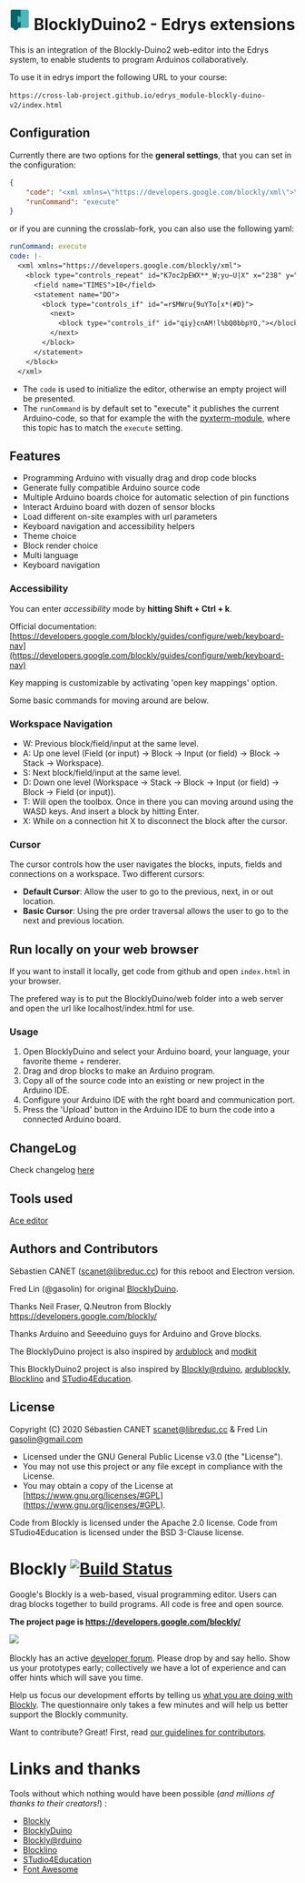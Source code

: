 # ![enter image description here](https://raw.githubusercontent.com/BlocklyDuino/BlocklyDuino2Electron/master/src/app.png) BlocklyDuino2 - Edrys extensions

This is an integration of the Blockly-Duino2 web-editor into the Edrys system, to enable students to program Arduinos collaboratively.

To use it in edrys import the following URL to your course:

`https://cross-lab-project.github.io/edrys_module-blockly-duino-v2/index.html`

## Configuration

Currently there are two options for the __general settings__, that you can set in the configuration:

``` json
{
    "code": "<xml xmlns=\"https://developers.google.com/blockly/xml\">\n  <block type=\"controls_repeat\" id=\"K7oc2pEWX**_W;yu~U|X\" x=\"238\" y=\"88\">\n    <field name=\"TIMES\">10</field>\n    <statement name=\"DO\">\n      <block type=\"controls_if\" id=\"=r$MWru{9uYTo[x*(#D}\">\n        <next>\n          <block type=\"controls_if\" id=\"qiy}cnAM!l%bQ0bbpYO,\"></block>\n        </next>\n      </block>\n    </statement>\n  </block>\n</xml>",
    "runCommand": "execute"
}
```

or if you are cunning the crosslab-fork, you can also use the following yaml:

``` yaml
runCommand: execute
code: |-
  <xml xmlns="https://developers.google.com/blockly/xml">
    <block type="controls_repeat" id="K7oc2pEWX**_W;yu~U|X" x="238" y="88">
      <field name="TIMES">10</field>
      <statement name="DO">
        <block type="controls_if" id="=r$MWru{9uYTo[x*(#D}">
          <next>
            <block type="controls_if" id="qiy}cnAM!l%bQ0bbpYO,"></block>
          </next>
        </block>
      </statement>
    </block>
  </xml>
```

* The `code` is used to initialize the editor, otherwise an empty project will be presented.
* The `runCommand` is by default set to "execute" it publishes the current Arduino-code, so that for example the with the [pyxterm-module](https://github.com/Cross-Lab-Project/edrys_module-pyxtermjs), where this topic has to match the `execute` setting.

## Features

* Programming Arduino with visually drag and drop code blocks
* Generate fully compatible Arduino source code
* Multiple Arduino boards choice for automatic selection of pin functions
* Interact Arduino board with dozen of sensor blocks
* Load different on-site examples with url parameters
* Keyboard navigation and accessibility helpers
* Theme choice
* Block render choice
* Multi language
* Keyboard navigation

### Accessibility

You can enter _accessibility_ mode by **hitting Shift + Ctrl + k**.

Official documentation: [https://developers.google.com/blockly/guides/configure/web/keyboard-nav](https://developers.google.com/blockly/guides/configure/web/keyboard-nav)

Key mapping is customizable by activating 'open key mappings' option.

Some basic commands for moving around are below.  


### Workspace Navigation

-   W: Previous block/field/input at the same level.
-   A: Up one level (Field (or input) -> Block -> Input (or field) -> Block -> Stack -> Workspace).
-   S: Next block/field/input at the same level.
-   D: Down one level (Workspace -> Stack -> Block -> Input (or field) -> Block -> Field (or input)).
-   T: Will open the toolbox. Once in there you can moving around using the WASD keys. And insert a block by hitting Enter.
-   X: While on a connection hit X to disconnect the block after the cursor.

### Cursor 
The cursor controls how the user navigates the blocks, inputs, fields and connections on a workspace. Two different cursors:  

-   **Default Cursor**: Allow the user to go to the previous, next, in or out location.
-   **Basic Cursor**: Using the pre order traversal allows the user to go to the next and previous location.


## Run locally on your web browser

If you want to install it locally, get code from github and open `index.html` in your browser.

The prefered way is to put the BlocklyDuino/web folder into a web server and open the url like localhost/index.html for use.

### Usage

1. Open BlocklyDuino and select your Arduino board, your language, your favorite theme + renderer.
2. Drag and drop blocks to make an Arduino program.
3. Copy all of the source code into an existing or new project in the Arduino IDE.
4. Configure your Arduino IDE with the rght board and communication port.
5. Press the 'Upload' button in the Arduino IDE to burn the code into a connected Arduino board.

## ChangeLog

Check changelog [here](https://github.com/BlocklyDuino/BlocklyDuino-v2/blob/master/CHANGELOG.txt)

## Tools used

[Ace editor](https://ace.c9.io/)


## Authors and Contributors

Sébastien CANET ([scanet@libreduc.cc](scanet@libreduc.cc)) for this reboot and Electron version.

Fred Lin (@gasolin) for original [BlocklyDuino](https://github.com/BlocklyDuino/BlocklyDuino).

Thanks Neil Fraser, Q.Neutron from Blockly https://developers.google.com/blockly/

Thanks Arduino and Seeeduino guys for Arduino and Grove blocks.

The BlocklyDuino project is also inspired by [ardublock](https://github.com/taweili/ardublock) and [modkit](http://www.modk.it/)

This BlocklyDuino2 project is also inspired by [Blockly@rduino](https://github.com/technologiescollege/Blockly-at-rduino),  [ardublockly](https://github.com/carlosperate/ardublockly), [Blocklino](https://github.com/fontainejp/blocklino) and [STudio4Education](https://github.com/A-S-T-U-C-E/STudio4Education).


## License

Copyright (C) 2020 Sébastien CANET scanet@libreduc.cc & Fred Lin gasolin@gmail.com
-   Licensed under the GNU General Public License v3.0 (the "License").
-   You may not use this project or any file except in compliance with the License.
-   You may obtain a copy of the License at [https://www.gnu.org/licenses/#GPL](https://www.gnu.org/licenses/#GPL).

Code from Blockly is licensed under the Apache 2.0 license.
Code from STudio4Education is licensed under the BSD 3-Clause license.


# Blockly [![Build Status]( https://travis-ci.org/google/blockly.svg?branch=master)](https://travis-ci.org/google/blockly)


Google's Blockly is a web-based, visual programming editor.  Users can drag blocks together to build programs.  All code is free and open source.

**The project page is https://developers.google.com/blockly/**

![](https://camo.githubusercontent.com/2b4c453a05d72a3201ad8cbfed77cb3d37fbb462/68747470733a2f2f646576656c6f706572732e676f6f676c652e636f6d2f626c6f636b6c792f696d616765732f73616d706c652e706e67)

Blockly has an active [developer forum](https://groups.google.com/forum/#!forum/blockly). Please drop by and say hello. Show us your prototypes early; collectively we have a lot of experience and can offer hints which will save you time.

Help us focus our development efforts by telling us [what you are doing with Blockly](https://developers.google.com/blockly/registration). The questionnaire only takes
a few minutes and will help us better support the Blockly community.

Want to contribute? Great! First, read [our guidelines for contributors](https://developers.google.com/blockly/guides/modify/contributing).


# Links and thanks

Tools without which nothing would have been possible (*and millions of thanks to their creators!*) :

- [Blockly](https://developers.google.com/blockly)
- [BlocklyDuino](https://github.com/BlocklyDuino/BlocklyDuino)
- [Blockly@rduino](https://github.com/technologiescollege/Blockly-at-rduino)
- [Blocklino](https://github.com/fontainejp/blocklino)
- [STudio4Education](https://github.com/A-S-T-U-C-E/STudio4Education)
- [Font Awesome](http://fontawesome.io)
